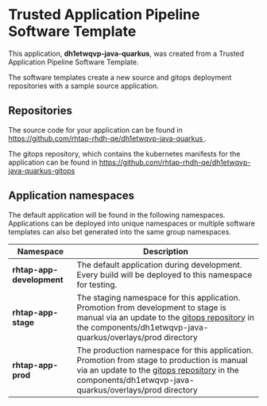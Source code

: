 # Trusted Application Pipeline Software Template

This application, **dh1etwqvp-java-quarkus**, was created from a Trusted Application Pipeline Software Template.

The software templates create a new source and gitops deployment repositories with a sample source application. 

## Repositories

The source code for your application can be found in [https://github.com/rhtap-rhdh-qe/dh1etwqvp-java-quarkus ](https://github.com/rhtap-rhdh-qe/dh1etwqvp-java-quarkus ).
 
The gitops repository, which contains the kubernetes manifests for the application can be found in 
[https://github.com/rhtap-rhdh-qe/dh1etwqvp-java-quarkus-gitops ](https://github.com/rhtap-rhdh-qe/dh1etwqvp-java-quarkus-gitops ) 

## Application namespaces 

The default application will be found in the following namespaces. Applications can be deployed into unique namespaces or multiple software templates can also bet generated into the same group namespaces.  

|  Namespace   |  Description   |  
| -------- | -------- |   
| **rhtap-app-development** | The default application during development. Every build will be deployed to this namespace for testing. | 
| **rhtap-app-stage** | The staging namespace for this application. Promotion from development to stage is manual via an update to the [gitops repository](https://github.com/rhtap-rhdh-qe/dh1etwqvp-java-quarkus-gitops ) in the components/dh1etwqvp-java-quarkus/overlays/prod directory |  
| **rhtap-app-prod** | The production namespace for this application. Promotion from stage to production is manual via an update to the [gitops repository](https://github.com/rhtap-rhdh-qe/dh1etwqvp-java-quarkus-gitops ) in the components/dh1etwqvp-java-quarkus/overlays/prod directory | 